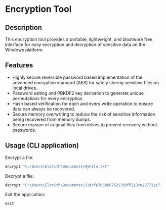 # Encryption Tool

## Description

This encryption tool provides a portable, lightweight, and bloatware free interface for easy encryption and decryption of sensitive data on the Windows platform.

## Features

* Highly secure reversible password based implementation of the advanced encryption standard (AES) for safely storing sensitive files on local drives.
* Password salting and PBKDF2 key derivation to generate unique permutations for every encryption.
* Hash based verification for each and every write operation to ensure data can always be recovered.
* Secure memory overwriting to reduce the risk of sensitive information being recovered from memory dumps.
* Secure erasure of original files from drives to prevent recovery without passwords. 

## Usage (CLI application)

Encrypt a file:

```c#
encrypt "C:\Users\Elorith\Documents\MyFile.txt"
```

Decrypt a file:
```c#
decrypt "C:\Users\Elorith\Documents\31dcfe763b6676217d8ff213c0297721c71696df2251f4af4c188c01f34efa78.aes"
```

Exit the application:
```c#
exit
```
